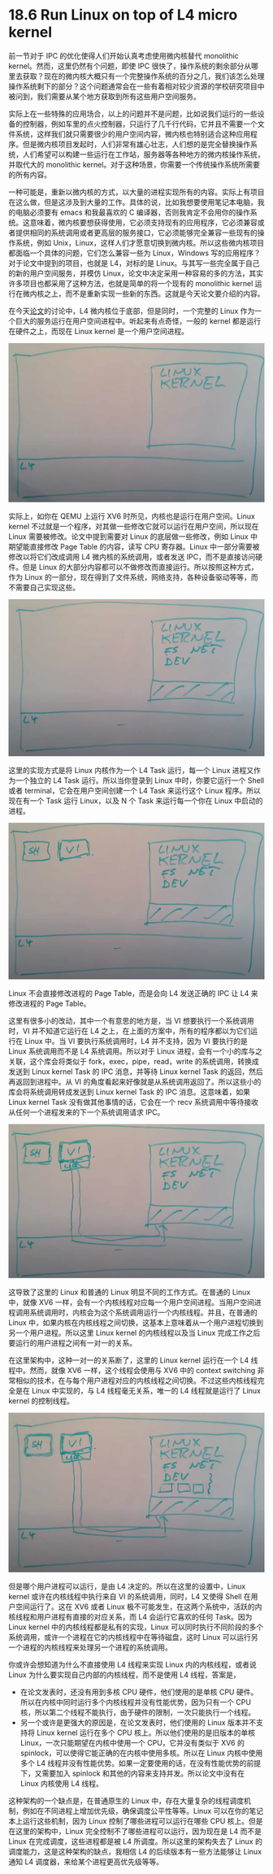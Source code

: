 # 18.6 Run Linux on top of L4 micro kernel

前一节对于 IPC 的优化使得人们开始认真考虑使用微内核替代 monolithic kernel。然而，这里仍然有个问题，即使 IPC 很快了，操作系统的剩余部分从哪里去获取？现在的微内核大概只有一个完整操作系统的百分之几，我们该怎么处理操作系统剩下的部分？这个问题通常会在一些有着相对较少资源的学校研究项目中被问到，我们需要从某个地方获取到所有这些用户空间服务。

实际上在一些特殊的应用场合，以上的问题并不是问题，比如说我们运行的一些设备的控制器，例如车里的点火控制器，只运行了几千行代码，它并且不需要一个文件系统，这样我们就只需要很少的用户空间内容，微内核也特别适合这种应用程序。但是微内核项目发起时，人们非常有雄心壮志，人们想的是完全替换操作系统，人们希望可以构建一些运行在工作站，服务器等各种地方的微内核操作系统，并取代大的 monolithic kernel。对于这种场景，你需要一个传统操作系统所需要的所有内容。

一种可能是，重新以微内核的方式，以大量的进程实现所有的内容。实际上有项目在这么做，但是这涉及到大量的工作。具体的说，比如我想要使用笔记本电脑，我的电脑必须要有 emacs 和我最喜欢的 C 编译器，否则我肯定不会用你的操作系统。这意味着，微内核要想获得使用，它必须支持现有的应用程序，它必须兼容或者提供相同的系统调用或者更高层的服务接口，它必须能够完全兼容一些现有的操作系统，例如 Unix，Linux，这样人们才愿意切换到微内核。所以这些微内核项目都面临一个具体的问题，它们怎么兼容一些为 Linux，Windows 写的应用程序？对于论文中提到的项目，也就是 L4，对标的是 Linux。与其写一些完全属于自己的新的用户空间服务，并模仿 Linux，论文中决定采用一种容易的多的方法，其实许多项目也都采用了这种方法，也就是简单的将一个现有的 monolithic kernel 运行在微内核之上，而不是重新实现一些新的东西。这就是今天论文要介绍的内容。

在今天[论文](https://pdos.csail.mit.edu/6.828/2020/readings/microkernel.pdf)的讨论中，L4 微内核位于底部，但是同时，一个完整的 Linux 作为一个巨大的服务运行在用户空间进程中。听起来有点奇怪，一般的 kernel 都是运行在硬件之上，而现在 Linux kernel 是一个用户空间进程。

![](<../assets/image (42).png>)

实际上，如你在 QEMU 上运行 XV6 时所见，内核也是运行在用户空间。Linux kernel 不过就是一个程序，对其做一些修改它就可以运行在用户空间，所以现在 Linux 需要被修改。论文中提到需要对 Linux 的底层做一些修改，例如 Linux 中期望能直接修改 Page Table 的内容，读写 CPU 寄存器。Linux 中一部分需要被修改以将它们改成调用 L4 微内核的系统调用，或者发送 IPC，而不是直接访问硬件。但是 Linux 的大部分内容都可以不做修改而直接运行。所以按照这种方式，作为 Linux 的一部分，现在得到了文件系统，网络支持，各种设备驱动等等，而不需要自己实现这些。

![](<../assets/image (47).png>)

这里的实现方式是将 Linux 内核作为一个 L4 Task 运行，每一个 Linux 进程又作为一个独立的 L4 Task 运行。所以当你登录到 Linux 中时，你要它运行一个 Shell 或者 terminal，它会在用户空间创建一个 L4 Task 来运行这个 Linux 程序。所以现在有一个 Task 运行 Linux，以及 N 个 Task 来运行每一个你在 Linux 中启动的进程。

![](<../assets/image (55).png>)

Linux 不会直接修改进程的 Page Table，而是会向 L4 发送正确的 IPC 让 L4 来修改进程的 Page Table。

这里有很多小的改动，其中一个有意思的地方是，当 VI 想要执行一个系统调用时，VI 并不知道它运行在 L4 之上，在上面的方案中，所有的程序都以为它们运行在 Linux 中。当 VI 要执行系统调用时，L4 并不支持，因为 VI 要执行的是 Linux 系统调用而不是 L4 系统调用。所以对于 Linux 进程，会有一个小的库与之关联，这个库会将类似于 fork，exec，pipe，read，write 的系统调用，转换成发送到 Linux kernel Task 的 IPC 消息，并等待 Linux kernel Task 的返回，然后再返回到进程中。从 VI 的角度看起来好像就是从系统调用返回了。所以这些小的库会将系统调用转成发送到 Linux kernel Task 的 IPC 消息。这意味着，如果 Linux kernel Task 没有做其他事情的话，它会在一个 recv 系统调用中等待接收从任何一个进程发来的下一个系统调用请求 IPC。

![](<../assets/image (140).png>)

这导致了这里的 Linux 和普通的 Linux 明显不同的工作方式。在普通的 Linux 中，就像 XV6 一样，会有一个内核线程对应每一个用户空间进程。当用户空间进程调用系统调用时，内核会为这个系统调用运行一个内核线程。并且，在普通的 Linux 中，如果内核在内核线程之间切换，这基本上意味着从一个用户进程切换到另一个用户进程。所以这里 Linux kernel 的内核线程以及当 Linux 完成工作之后要运行的用户进程之间有一对一的关系。

在这里架构中，这种一对一的关系断了，这里的 Linux kernel 运行在一个 L4 线程中。然而，就像 XV6 一样，这个线程会使用与 XV6 中的 context switching 非常相似的技术，在与每个用户进程对应的内核线程之间切换。不过这些内核线程完全是在 Linux 中实现的，与 L4 线程毫无关系，唯一的 L4 线程就是运行了 Linux kernel 的控制线程。

![](<../assets/image (65).png>)

但是哪个用户进程可以运行，是由 L4 决定的。所以在这里的设置中，Linux kernel 或许在内核线程中执行来自 VI 的系统调用，同时，L4 又使得 Shell 在用户空间运行了。这在 XV6 或者 Linux 极不可能发生，在这两个系统中，活跃的内核线程和用户进程有直接的对应关系，而 L4 会运行它喜欢的任何 Task。因为 Linux kernel 中的内核线程都是私有的实现，Linux 可以同时执行不同阶段的多个系统调用，或许一个进程在它的内核线程中在等待磁盘，这时 Linux 可以运行另一个进程的内核线程来处理另一个进程的系统调用。

你或许会想知道为什么不直接使用 L4 线程来实现 Linux 内的内核线程，或者说 Linux 为什么要实现自己内部的内核线程，而不是使用 L4 线程，答案是，

- 在论文发表时，还没有用到多核 CPU 硬件，他们使用的是单核 CPU 硬件。所以在内核中同时运行多个内核线程并没有性能优势，因为只有一个 CPU 核，所以第二个线程不能执行，由于硬件的限制，一次只能执行一个线程。
- 另一个或许是更强大的原因是，在论文发表时，他们使用的 Linux 版本并不支持将 Linux kernel 运行在多个 CPU 核上。所以他们使用的是旧版本的单核 Linux，一次只能期望在内核中使用一个 CPU，它并没有类似于 XV6 的 spinlock，可以使得它能正确的在内核中使用多核。所以在 Linux 内核中使用多个 L4 线程并没有性能优势。如果一定要使用的话，在没有性能优势的前提下，又需要加入 spinlock 和其他的内容来支持并发。所以论文中没有在 Linux 内核使用 L4 线程。

这种架构的一个缺点是，在普通原生的 Linux 中，存在大量复杂的线程调度机制，例如在不同进程上增加优先级，确保调度公平性等等。Linux 可以在你的笔记本上运行这些机制，因为 Linux 控制了哪些进程可以运行在哪些 CPU 核上。但是在这里的架构中，Linux 完全控制不了哪些进程可以运行，因为现在是 L4 而不是 Linux 在完成调度，这些进程都是被 L4 所调度。所以这里的架构失去了 Linux 的调度能力，这是这种架构的缺点，我相信 L4 的后续版本有一些方法能够让 Linux 通知 L4 调度器，来给某个进程更高优先级等等。
